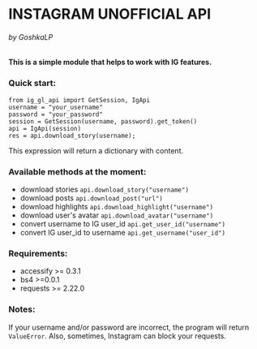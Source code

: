 # INSTAGRAM UNOFFICIAL API
###### by GoshkaLP


#### This is a simple module that helps to work with IG features.

### Quick start:
```
from ig_gl_api import GetSession, IgApi
username = "your_username"
password = "your_password"
session = GetSession(username, password).get_token()
api = IgApi(session)
res = api.download_story(username);
```
This expression will return a dictionary with content.

### Available methods at the moment:
- download stories `api.download_story("username")`
- download posts `api.download_post("url")`
- download highlights `api.download_highlight("username")`
- download user's avatar `api.download_avatar("username")`
- convert username to IG user_id `api.get_user_id("username")`
- convert IG user_id to username `api.get_username("user_id")`

### Requirements:
- accessify >= 0.3.1
- bs4 >=0.0.1
- requests >= 2.22.0

### Notes:
If your username and/or password are incorrect, the program will return `ValueError`.
Also, sometimes, Instagram can block your requests.
